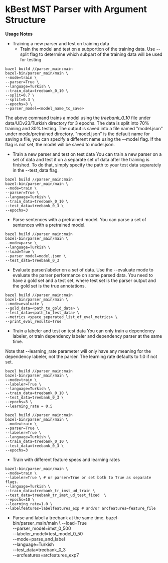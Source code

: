 # kBest MST Parser with Argument Structure

__Usage Notes__

- Training a new parser and test on training data
  - Train the model and test on a subportion of the training data. Use --split flag to determine which subpart of the training data will be used for testing.
```
bazel build //parser_main:main
bazel-bin/parser_main/main \
--mode=train \
--parser=True \
--language=Turkish \
--train_data=treebank_0_10 \
--split=0.7 \
--split=0.3 \
--epochs=3 \
--parser_model=<model_name_to_save>
```
The above command trains a model using the *treebank_0_10* file under data/UDv23/Turkish directory for 3 epochs. The data is
split into 70% training and 30% testing. The output is saved into a file named "model.json" under mode/pretrained directory.
"model.json" is the default name for saving a file, you can specify a different name using the --model flag. If the flag is not set, the model will be saved to model.json.


- Train a new parser and test on test data
You can train a new parser on a set of data and test it on a separate set of data after the training is finished. To do that, simply specify the path to your test data separately in the --test_data flag.

```
bazel build //parser_main:main
bazel-bin/parser_main/main \
--mode=train \
--parser=True \
--language=Turkish \
--train_data=treebank_0_10 \
--test_data=treebank_0_3 \
--epochs=3
```
- Parse sentences with a pretrained model.
You can parse a set of sentences with a pretrained model.

```
bazel build //parser_main:main
bazel-bin/parser_main/main \
--mode=parse \
--language=Turkish \
--load=True \
--parser_model=model.json \
--test_data=treebank_0_3
```
- Evaluate parser/labeler on a set of data.
Use the --evaluate mode to evaluate the parser performance on some parsed data.
You need to have a gold set and a test set, where test set is the parser output
and the gold set is the true annotations.
```
bazel build //parser_main:main
bazel-bin/parser_main/main \
--mode=evaluate \
--gold_data=<path_to_gold_data> \
--test_data=<path_to_test_data> \
--metrics <space_separated_list_of_eval_metrics> \
--print_eval_results=True
```

- Train a labeler and test on test data
You can only train a dependency labeler, or train dependency labeler and dependency parser at the same time.

Note that --learning_rate parameter will only have any meaning for the dependency labeler, not the parser.
The learning rate defaults to 1.0 if not set.
```
bazel build //parser_main:main
bazel-bin/parser_main/main \
--mode=train \
--labeler=True \
--language=Turkish \
--train_data=treebank_0_10 \
--test_data=treebank_0_3 \
--epochs=3 \
--learning_rate = 0.5
```

```
bazel build //parser_main:main
bazel-bin/parser_main/main \
--mode=train \
--parser=True \
--labeler=True \
--language=Turkish \
--train_data=treebank_0_10 \
--test_data=treebank_0_3 \
--epochs=3
```

- Train with different feature specs and learning rates
```
bazel-bin/parser_main/main \
--mode=train \
--labeler=True \ # or parser=True or set both to True as separate flags.
--language=Turkish \
--train_data=treebank_tr_imst_ud_train \
--test_data=treebank_tr_imst_ud_test_fixed	\
--epochs=10 \
--learning_rate=1.0 \
--labelfeatures=labelfeatures_exp # and/or arcfeatures=feature_file
```

- Parse and label a treebank at the same time.
bazel-bin/parser_main/main \ 
--load=True \
--parser_model=imst_0_500 \
--labeler_model=test_model_0_50 \
--mode=parse_and_label \
--language=Turkish \
--test_data=treebank_0_3 \
--arcfeatures=arcfeatures_exp7